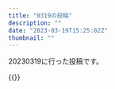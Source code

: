```yaml
---
title: "0319の投稿"
description: ""
date: "2023-03-19T15:25:02Z"
thumbnail: ""
---
```

20230319に行った投稿です。
<!--more-->
{{<othersns text="体調悪い気がしてきた" url="https://qunagi.qunagi.net/notice/ATmEhqds5WcsrwK2L2" screenname="jme/k.h" date="2023-03-19T15:04:38.000Z">}}
